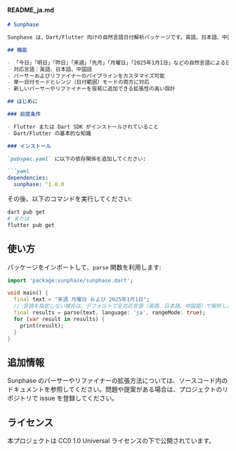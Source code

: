 

#### README_ja.md

```markdown
# Sunphase

Sunphase は、Dart/Flutter 向けの自然言語日付解析パッケージです。英語、日本語、中国語など複数の言語に対応しており、テキストから日付情報を簡単に抽出できます。Sunphase を利用することで、ユーザー入力のテキストから日付を抽出し、アプリケーション内で扱うことが可能です。

## 機能

- 「今日」「明日」「昨日」「来週」「先月」「月曜日」「2025年1月1日」などの自然言語による日付表現を解析
- 対応言語：英語、日本語、中国語
- パーサーおよびリファイナーのパイプラインをカスタマイズ可能
- 単一日付モードとレンジ（日付範囲）モードの両方に対応
- 新しいパーサーやリファイナーを容易に追加できる拡張性の高い設計

## はじめに

### 前提条件

- Flutter または Dart SDK がインストールされていること
- Dart/Flutter の基本的な知識

### インストール

`pubspec.yaml` に以下の依存関係を追加してください:

```yaml
dependencies:
  sunphase: ^1.0.0
```

その後、以下のコマンドを実行してください:

```bash
dart pub get
# または
flutter pub get
```

## 使い方

パッケージをインポートして、`parse` 関数を利用します:

```dart
import 'package:sunphase/sunphase.dart';

void main() {
  final text = "来週 月曜日 および 2025年1月1日";
  // 言語を指定しない場合は、デフォルトで全対応言語（英語、日本語、中国語）で解析します。
  final results = parse(text, language: 'ja', rangeMode: true);
  for (var result in results) {
    print(result);
  }
}
```

## 追加情報

Sunphase のパーサーやリファイナーの拡張方法については、ソースコード内のドキュメントを参照してください。問題や提案がある場合は、プロジェクトのリポジトリで issue を登録してください。

## ライセンス

本プロジェクトは CC0 1.0 Universal ライセンスの下で公開されています。
```